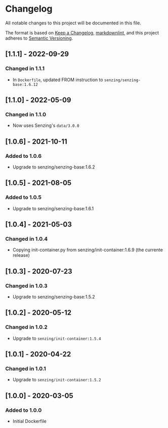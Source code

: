 # Changelog

All notable changes to this project will be documented in this file.

The format is based on [Keep a Changelog](https://keepachangelog.com/en/1.0.0/),
[markdownlint](https://dlaa.me/markdownlint/),
and this project adheres to [Semantic Versioning](https://semver.org/spec/v2.0.0.html).

## [1.1.1] - 2022-09-29

### Changed in 1.1.1

- In `Dockerfile`, updated FROM instruction to `senzing/senzing-base:1.6.12`

## [1.1.0] - 2022-05-09

### Changed in 1.1.0

- Now uses Senzing's `data/3.0.0`

## [1.0.6] - 2021-10-11

### Added to 1.0.6

- Upgrade to senzing/senzing-base:1.6.2

## [1.0.5] - 2021-08-05

### Added to 1.0.5

- Upgrade to senzing/senzing-base:1.6.1

## [1.0.4] - 2021-05-03

### Changed in 1.0.4

- Copying init-container.py from senzing/init-container:1.6.9 (the currente release)

## [1.0.3] - 2020-07-23

### Changed in 1.0.3

- Upgrade to senzing/senzing-base:1.5.2

## [1.0.2] - 2020-05-12

### Changed in 1.0.2

- Upgrade to `senzing/init-container:1.5.4`

## [1.0.1] - 2020-04-22

### Changed in 1.0.1

- Upgrade to `senzing/init-container:1.5.2`

## [1.0.0] - 2020-03-05

### Added to 1.0.0

- Initial Dockerfile
